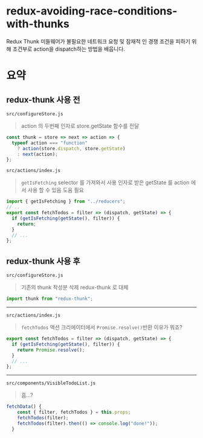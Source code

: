 # redux-avoiding-race-conditions-with-thunks

Redux Thunk 미들웨어가 불필요한 네트워크 요청 및 잠재적 인 경쟁 조건을 피하기 위해 조건부로 action을 dispatch하는 방법을 배웁니다.

# 요약

## redux-thunk 사용 전

`src/configureStore.js`

> action 의 두번째 인자로 store.getState 함수를 전달

```js
const thunk = store => next => action => {
  typeof action === "function"
    ? action(store.dispatch, store.getState)
    : next(action);
};
```

`src/actions/index.js`

> `getIsFetching` selector 를 가져와서 사용
> 인자로 받은 getState 를 action 에서 사용 할 수 있음
> 도움 필요

```js
import { getIsFetching } from "../reducers";
// ..
export const fetchTodos = filter => (dispatch, getState) => {
  if (getIsFetching(getState(), filter)) {
    return;
  }
  // ...
};
```

## redux-thunk 사용 후

`src/configureStore.js`

> 기존의 thunk 작성분 삭제
> redux-thunk 로 대체

```js
import thunk from "redux-thunk";
```

---

`src/actions/index.js`

> `fetchTodos` 액션 크리에이터에서 `Promise.resolve()`반환
> 이유가 뭐죠?

```js
export const fetchTodos = filter => (dispatch, getState) => {
  if (getIsFetching(getState(), filter)) {
    return Promise.resolve();
  }
  // ...
};
```

---

`src/components/VisibleTodoList.js`

> 흠...?

```js
fetchData() {
    const { filter, fetchTodos } = this.props;
    fetchTodos(filter);
    fetchTodos(filter).then(() => console.log("done!"));
  }
```
